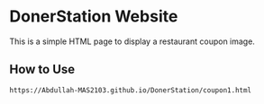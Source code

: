 # DonerStation Website

This is a simple HTML page to display a restaurant coupon image.

## How to Use

```
https://Abdullah-MAS2103.github.io/DonerStation/coupon1.html
```
